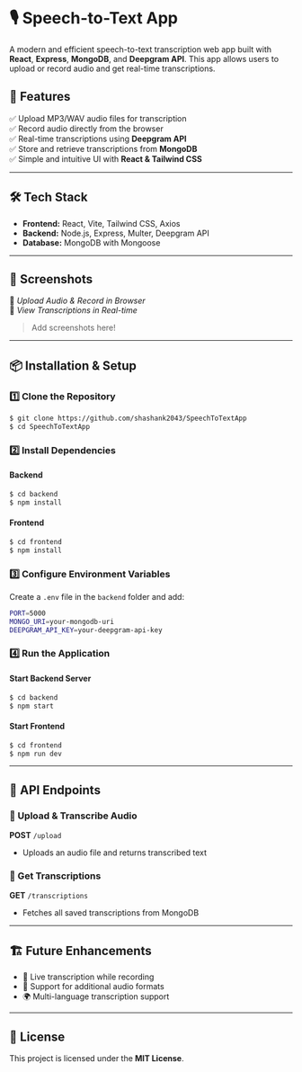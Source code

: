 # 🎙️ Speech-to-Text App

A modern and efficient speech-to-text transcription web app built with **React**, **Express**, **MongoDB**, and **Deepgram API**. This app allows users to upload or record audio and get real-time transcriptions.

## 🚀 Features

✅ Upload MP3/WAV audio files for transcription  
✅ Record audio directly from the browser  
✅ Real-time transcriptions using **Deepgram API**  
✅ Store and retrieve transcriptions from **MongoDB**  
✅ Simple and intuitive UI with **React & Tailwind CSS**

---

## 🛠️ Tech Stack

- **Frontend:** React, Vite, Tailwind CSS, Axios  
- **Backend:** Node.js, Express, Multer, Deepgram API  
- **Database:** MongoDB with Mongoose  

---

## 📸 Screenshots

🔹 *Upload Audio & Record in Browser*  
🔹 *View Transcriptions in Real-time*

> Add screenshots here!

---

## 📦 Installation & Setup

### 1️⃣ Clone the Repository
```sh
$ git clone https://github.com/shashank2043/SpeechToTextApp
$ cd SpeechToTextApp
```

### 2️⃣ Install Dependencies
#### Backend
```sh
$ cd backend
$ npm install
```
#### Frontend
```sh
$ cd frontend
$ npm install
```

### 3️⃣ Configure Environment Variables
Create a `.env` file in the `backend` folder and add:
```sh
PORT=5000
MONGO_URI=your-mongodb-uri
DEEPGRAM_API_KEY=your-deepgram-api-key
```

### 4️⃣ Run the Application
#### Start Backend Server
```sh
$ cd backend
$ npm start
```
#### Start Frontend
```sh
$ cd frontend
$ npm run dev
```

---

## 📌 API Endpoints

### 🔹 Upload & Transcribe Audio
**POST** `/upload`
- Uploads an audio file and returns transcribed text

### 🔹 Get Transcriptions
**GET** `/transcriptions`
- Fetches all saved transcriptions from MongoDB

---

## 🏗️ Future Enhancements

- 🔄 Live transcription while recording  
- 🎤 Support for additional audio formats  
- 🌍 Multi-language transcription support

---

## 📝 License

This project is licensed under the **MIT License**.

